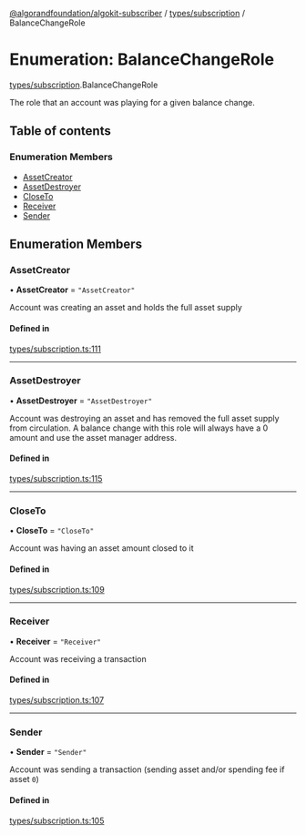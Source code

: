 [@algorandfoundation/algokit-subscriber](../README.md) / [types/subscription](../modules/types_subscription.md) / BalanceChangeRole

# Enumeration: BalanceChangeRole

[types/subscription](../modules/types_subscription.md).BalanceChangeRole

The role that an account was playing for a given balance change.

## Table of contents

### Enumeration Members

- [AssetCreator](types_subscription.BalanceChangeRole.md#assetcreator)
- [AssetDestroyer](types_subscription.BalanceChangeRole.md#assetdestroyer)
- [CloseTo](types_subscription.BalanceChangeRole.md#closeto)
- [Receiver](types_subscription.BalanceChangeRole.md#receiver)
- [Sender](types_subscription.BalanceChangeRole.md#sender)

## Enumeration Members

### AssetCreator

• **AssetCreator** = ``"AssetCreator"``

Account was creating an asset and holds the full asset supply

#### Defined in

[types/subscription.ts:111](https://github.com/algorandfoundation/algokit-subscriber-ts/blob/main/src/types/subscription.ts#L111)

___

### AssetDestroyer

• **AssetDestroyer** = ``"AssetDestroyer"``

Account was destroying an asset and has removed the full asset supply from circulation.
A balance change with this role will always have a 0 amount and use the asset manager address.

#### Defined in

[types/subscription.ts:115](https://github.com/algorandfoundation/algokit-subscriber-ts/blob/main/src/types/subscription.ts#L115)

___

### CloseTo

• **CloseTo** = ``"CloseTo"``

Account was having an asset amount closed to it

#### Defined in

[types/subscription.ts:109](https://github.com/algorandfoundation/algokit-subscriber-ts/blob/main/src/types/subscription.ts#L109)

___

### Receiver

• **Receiver** = ``"Receiver"``

Account was receiving a transaction

#### Defined in

[types/subscription.ts:107](https://github.com/algorandfoundation/algokit-subscriber-ts/blob/main/src/types/subscription.ts#L107)

___

### Sender

• **Sender** = ``"Sender"``

Account was sending a transaction (sending asset and/or spending fee if asset `0`)

#### Defined in

[types/subscription.ts:105](https://github.com/algorandfoundation/algokit-subscriber-ts/blob/main/src/types/subscription.ts#L105)
